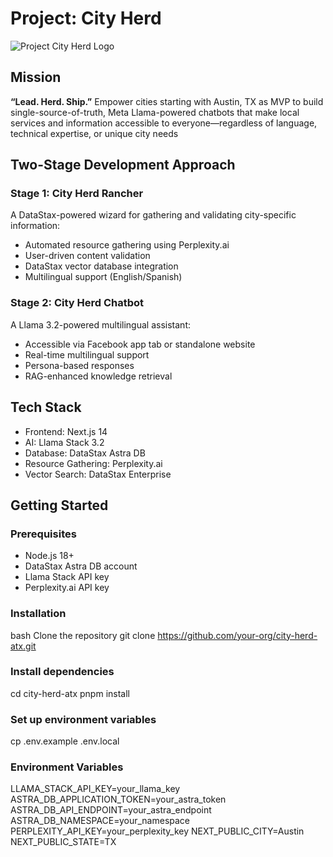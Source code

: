 # Project: City Herd
![Project City Herd Logo](src/lib/trpc/brand/Project%20City%20Herd%20-%20dk-%20proxima.svg)

## Mission
**“Lead. Herd. Ship.”**
Empower cities starting with Austin, TX as MVP to build single-source-of-truth, Meta Llama-powered chatbots that make local services and information accessible to everyone—regardless of language, technical expertise, or unique city needs

## Two-Stage Development Approach

### Stage 1: City Herd Rancher
A DataStax-powered wizard for gathering and validating city-specific information:
- Automated resource gathering using Perplexity.ai
- User-driven content validation
- DataStax vector database integration
- Multilingual support (English/Spanish)

### Stage 2: City Herd Chatbot
A Llama 3.2-powered multilingual assistant:
- Accessible via Facebook app tab or standalone website
- Real-time multilingual support
- Persona-based responses
- RAG-enhanced knowledge retrieval

## Tech Stack
- Frontend: Next.js 14
- AI: Llama Stack 3.2
- Database: DataStax Astra DB
- Resource Gathering: Perplexity.ai
- Vector Search: DataStax Enterprise

## Getting Started

### Prerequisites
- Node.js 18+
- DataStax Astra DB account
- Llama Stack API key
- Perplexity.ai API key

### Installation

bash
Clone the repository
git clone https://github.com/your-org/city-herd-atx.git

### Install dependencies
cd city-herd-atx
pnpm install

### Set up environment variables
cp .env.example .env.local

### Environment Variables

LLAMA_STACK_API_KEY=your_llama_key
ASTRA_DB_APPLICATION_TOKEN=your_astra_token
ASTRA_DB_API_ENDPOINT=your_astra_endpoint
ASTRA_DB_NAMESPACE=your_namespace
PERPLEXITY_API_KEY=your_perplexity_key
NEXT_PUBLIC_CITY=Austin
NEXT_PUBLIC_STATE=TX

